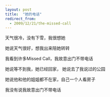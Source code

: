 ```yaml
---
layout: post
title:  "她的电话"
redirect_from:
  - 2009/12/21/the-missed-call
---
```


天气很冷，没有下雪，我很想她

她说天气很好，想我出来陪她转转

我看到许多Missed Call，我故意出门不带电话


她说等不到我，她已经回家，
她说去了我说过的公园

她说他和他的姐姐都不在家，自己一个人看房子

我没有说我故意出门不带电话

